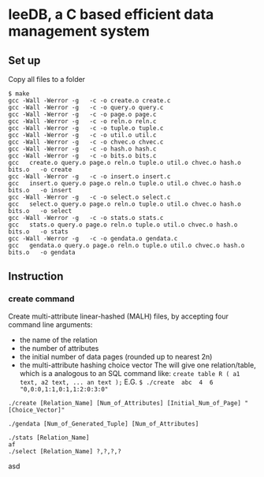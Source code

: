 # leeDB, a C based efficient data management system

## Set up

Copy all files to a folder
```
$ make
gcc -Wall -Werror -g   -c -o create.o create.c
gcc -Wall -Werror -g   -c -o query.o query.c
gcc -Wall -Werror -g   -c -o page.o page.c
gcc -Wall -Werror -g   -c -o reln.o reln.c
gcc -Wall -Werror -g   -c -o tuple.o tuple.c
gcc -Wall -Werror -g   -c -o util.o util.c
gcc -Wall -Werror -g   -c -o chvec.o chvec.c
gcc -Wall -Werror -g   -c -o hash.o hash.c
gcc -Wall -Werror -g   -c -o bits.o bits.c
gcc   create.o query.o page.o reln.o tuple.o util.o chvec.o hash.o bits.o   -o create
gcc -Wall -Werror -g   -c -o insert.o insert.c
gcc   insert.o query.o page.o reln.o tuple.o util.o chvec.o hash.o bits.o   -o insert
gcc -Wall -Werror -g   -c -o select.o select.c
gcc   select.o query.o page.o reln.o tuple.o util.o chvec.o hash.o bits.o   -o select
gcc -Wall -Werror -g   -c -o stats.o stats.c
gcc   stats.o query.o page.o reln.o tuple.o util.o chvec.o hash.o bits.o   -o stats
gcc -Wall -Werror -g   -c -o gendata.o gendata.c
gcc   gendata.o query.o page.o reln.o tuple.o util.o chvec.o hash.o bits.o   -o gendata
```

## Instruction
### **create** command
Create multi-attribute linear-hashed (MALH) files, by accepting four command line arguments:
- the name of the relation
- the number of attributes
- the initial number of data pages (rounded up to nearest 2n)
- the multi-attribute hashing choice vector
The will give one relation/table, which is a analogous to an SQL command like:
`create table R ( a1 text, a2 text, ... an text );`
E.G.
`$ ./create  abc  4  6  "0,0:0,1:1,0:1,1:2:0:3:0"`
```
./create [Relation_Name] [Num_of_Attributes] [Initial_Num_of_Page] "[Choice_Vector]"

./gendata [Num_of_Generated_Tuple] [Num_of_Attributes] 

./stats [Relation_Name]
af
./select [Relation_Name] ?,?,?,?
```
asd
